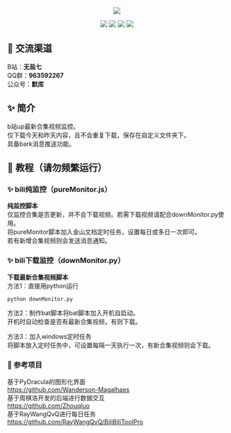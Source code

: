 <div align="center">
    <img src="https://socialify.git.ci/imoki/BiliMonitor/image?description=1&font=Rokkitt&forks=1&issues=1&language=1&owner=1&pattern=Circuit%20Board&pulls=1&stargazers=1&theme=Dark">

<div id="shield">

[![][github-stars-shield]][github-stars-link]
[![][github-forks-shield]][github-forks-link]
[![][github-issues-shield]][github-issues-link]
[![][github-contributors-shield]][github-contributors-link]

<!-- SHIELD GROUP -->
</div>
</div>

## 🍻 交流渠道  
B站：**无盐七**  
QQ群：**963592267**  
公众号：**默库**  


## ✨ 简介
b站up最新合集视频监控。  
仅下载今天和昨天内容，且不会重复下载，保存在自定义文件夹下。  
具备bark消息推送功能。  

## 🍨 教程（**请勿频繁运行**） 
### ✨ bili纯监控（pureMonitor.js）
**纯监控脚本**  
仅监控合集是否更新，并不会下载视频。若需下载视频请配合downMonitor.py使用。  
将pureMonitor脚本加入金山文档定时任务，设置每日或多日一次即可。  
若有新增合集视频则会发送消息通知。  
  
  
### ✨ bili下载监控（downMonitor.py）
**下载最新合集视频脚本**  
方法1：直接用python运行
```python
python downMonitor.py
```  
  
方法2：制作bat脚本将bat脚本加入开机自启动。  
开机时自动检查是否有最新合集视频，有则下载。  
  
方法3：加入windows定时任务  
将脚本放入定时任务中，可设置每隔一天执行一次，有新合集视频则会下载。

  
### 👑 参考项目
基于PyDracula的图形化界面  
https://github.com/Wanderson-Magalhaes  
基于周棋洛开发的后端进行数据交互  
https://github.com/Zhouqluo  
基于RayWangQvQ进行每日任务  
https://github.com/RayWangQvQ/BiliBiliToolPro  


<!-- LINK GROUP -->

[github-codespace-link]: https://codespaces.new/imoki/BiliMonitor
[github-codespace-shield]: https://github.com/imoki/BiliMonitor/blob/main/images/codespaces.png?raw=true
[github-contributors-link]: https://github.com/imoki/BiliMonitor/graphs/contributors
[github-contributors-shield]: https://img.shields.io/github/contributors/imoki/BiliMonitor?color=c4f042&labelColor=black&style=flat-square
[github-forks-link]: https://github.com/imoki/BiliMonitor/network/members
[github-forks-shield]: https://img.shields.io/github/forks/imoki/BiliMonitor?color=8ae8ff&labelColor=black&style=flat-square
[github-issues-link]: https://github.com/imoki/BiliMonitor/issues
[github-issues-shield]: https://img.shields.io/github/issues/imoki/BiliMonitor?color=ff80eb&labelColor=black&style=flat-square
[github-stars-link]: https://github.com/imoki/BiliMonitor/stargazers
[github-stars-shield]: https://img.shields.io/github/stars/imoki/BiliMonitor?color=ffcb47&labelColor=black&style=flat-square
[github-releases-link]: https://github.com/imoki/BiliMonitor/releases
[github-releases-shield]: https://img.shields.io/github/v/release/imoki/BiliMonitor?labelColor=black&style=flat-square
[github-release-date-link]: https://github.com/imoki/BiliMonitor/releases
[github-release-date-shield]: https://img.shields.io/github/release-date/imoki/BiliMonitor?labelColor=black&style=flat-square
[pr-welcome-link]: https://github.com/imoki/BiliMonitor/pulls
[pr-welcome-shield]: https://img.shields.io/badge/🤯_pr_welcome-%E2%86%92-ffcb47?labelColor=black&style=for-the-badge
[github-contrib-link]: https://github.com/imoki/BiliMonitor/graphs/contributors
[github-contrib-shield]: https://contrib.rocks/image?repo=imoki%2FBiliMonitor
[docker-pull-shield]: https://img.shields.io/docker/pulls/imoki/BiliMonitor?labelColor=black&style=flat-square
[docker-pull-link]: https://hub.docker.com/repository/docker/imoki/BiliMonitor
[docker-size-shield]: https://img.shields.io/docker/image-size/imoki/BiliMonitor?labelColor=black&style=flat-square
[docker-size-link]: https://hub.docker.com/repository/docker/imoki/BiliMonitor
[docker-stars-shield]: https://img.shields.io/docker/stars/imoki/BiliMonitor?labelColor=black&style=flat-square
[docker-stars-link]: https://hub.docker.com/repository/docker/imoki/BiliMonitor
[starchart-shield]: https://api.star-history.com/svg?repos=imoki/BiliMonitor&type=Date
[starchart-link]: https://api.star-history.com/svg?repos=imoki/BiliMonitor&type=Date
